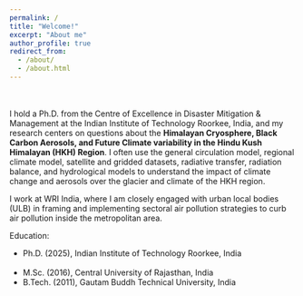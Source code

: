 ```yaml
---
permalink: /
title: "Welcome!"
excerpt: "About me"
author_profile: true
redirect_from: 
  - /about/
  - /about.html
---
```

<br> 
<br> 
I hold a Ph.D. from the Centre of Excellence in Disaster Mitigation & Management at the Indian Institute of Technology Roorkee, India, and my research centers on questions about the <b>Himalayan Cryosphere, Black Carbon Aerosols, and Future Climate variability in the Hindu Kush Himalayan (HKH) Region</b>. I often use the general circulation model, regional climate model, satellite and gridded datasets, radiative transfer, radiation balance, and hydrological models to understand the impact of climate change and aerosols over the glacier and climate of the HKH region.

I work at WRI India, where I am closely engaged with urban local bodies (ULB) in framing and implementing sectoral air pollution strategies to curb air pollution inside the metropolitan area.

​Education:
<ul>
<li>Ph.D. (2025), Indian Institute of Technology Roorkee, India</li>​
<li>M.Sc. (2016), Central University of Rajasthan, India</li>
<li>B.Tech. (2011), Gautam Buddh Technical University, India</li>
</ul>
